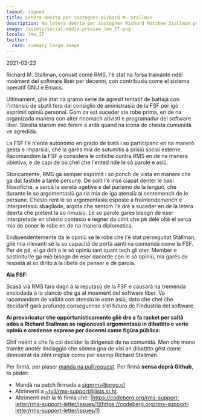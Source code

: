 ```yaml
---
layout: signed
title: Letera deérta per sostegner Richard M. Stallman
description: Na letera deérta per sostegner Richard Matthew Stallman per eser reintegrat ndé la Free Software Foundation
image: /assets/social-media-preview_lmo_IT.png
locale: lmo_IT
twitter:
  card: summary_large_image
---
```


2021-03-23

Richard M. Stallman, conusìt comé RMS,
l'è stat na forsa trainante ndél moèment del software libèr
per decenni, con contribusiù come
el sistema operatif GNU e Emacs.

Ultimament, ghé stat nà gramò serie de agresif tentatif de battajà
con l'intensiù de sbatil fera dal consiglio de aministrasiù
de la FSF per igò esprimit opiniù personai. Gom za est
suceder ste robe prima, en de na organizada manera con alter
rinomach ativisti e programadur del software liber.
Steolta starom miò ferem a ardà quand na icona
de chesta cumunidà ve agredida.

La FSF l'è n'ente autonomo en grado de tratà
i so participanc en na manerò gesta e imparsial, che la garès mia
de sutumitis a prisiù sociai esterne. Racomandom la
FSF a considerà le critiche cuntra RMS en de na manera obietiva,
e de capì de bù chel che l'ented nde le sò parole e asiù.

Storicamente, RMS ga semper esprimit i so ponch de vista en manere
che ga dat fastide a tante persune. De solit l'è insé ciapàt denter le
basi filosofiche, a sercà la eeretà
ogetiva e del purismo de la lenguò, che durante le so argomentasiù ga ria mia
de iga atensiù ai sentemench de le persune.
Chesto rent le so argomentasiù esposte a fraintendemench e interpretasiù sbagliade, argota
che sentom l'è dré a suceder en de la letera deerta che pretent la so rimusiù.
Le so parole gares bisogn de eser interpretade en chésto contesto e
tegner da cönt che pë délé olté
el serca mia de poner le robe en de na manera diplomatica.

Endipendentemente da le opiniù se le robe
che l'è stat perseguitat Stallman, gliè mia rilevanti së
la so capacità de portà aànti na comunidà come la FSF.
Per de pë, el ga dirìt a le sò opiniù
tant quant tech gli oter. Member e sostinitur/e ga miò
bisogn de eser dacorde con le sò opiniù, ma garés de respetà
al so dirito à la libetà de penser e de parola.

**Ala FSF:**

Scasà vià RMS farà dagn à la reputasù de la FSF e causarà
na tremenda enciodada à lo slancio che ga al moemént del software liber.
Va racomandom de valütà con atensiù le ostre asiù,
dato che chel che decidarìf garà profunde conseguense
s'el futuro de l'industria del software.


**Ai prevaricatur che opportunisticamente gliè dre a fa racket per saltà adòs a Richard Stallman
se ragionevoli argomentasù in dibattito e verie opiniù e credense
esprese per decenni come figüra püblica:**

Ghif neént a che fa col decider la dirigensò de na comunidà.
Men che meno tramite anotér linciaggio che sömea gna de visì
an dibattito gëst come demostràt
da zént migliùr come per esemp Richard Stallman.

Per firmà, per piaser [manda na pull
request](https://github.com/rms-support-letter/rms-support-letter.github.io/pulls).
Per firmà **sensa doprà Github**, ta pëdét:
- Mandà na patch firmada a [signrms@prog.cf](mailto:signrms@prog.cf) 
- Altrimenti a [~tyil/rms-support@lists.sr.ht](mailto:~tyil/rms-support@lists.sr.ht).
- Altrimenti mét la tò firma chë: [https://codeberg.org/rms-support-letter/rms-support-letter/issues/1](https://codeberg.org/rms-support-letter/rms-support-letter/issues/1)
